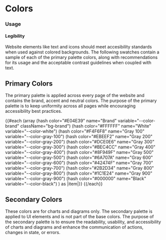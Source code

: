 # Colors

### Usage

#### Legibility

Website elements like text and icons should meet accesibility standards when used against colored backgrounds. The following swatches contain a sample of each of the primary palette colors, along with recommendations for its usage and the acceptable contrast guidelines when coupled with text.

## Primary Colors

The primary palette is applied across every page of the website and contains the brand, accent and neutral colors. The purpose of the primary palette is to keep uniformity across all pages while encouraging accessibility best practices.

<!-- fix for styleguide selector in the color pallets -->
<style>
  .text-xl + * {
    margin-top: 0;
  }
</style>

<div class="layout mt-3">
  {{#each (array
    (hash color="#E04E39" name="Brand" variable="--color-brand" className="bg-brand")
    (hash color="#FFFFFF" name="White" variable="--color-white")
    (hash color="#F4F6F8" name="Gray 100" variable="--color-gray-100")
    (hash color="#EBEEF2" name="Gray 200" variable="--color-gray-200")
    (hash color="#DCE0E6" name="Gray 300" variable="--color-gray-300")
    (hash color="#BEC4CC" name="Gray 400" variable="--color-gray-400")
    (hash color="#8F949F" name="Gray 500" variable="--color-gray-500")
    (hash color="#6A707A" name="Gray 600" variable="--color-gray-600")
    (hash color="#42474F" name="Gray 700" variable="--color-gray-700")
    (hash color="#2B2D34" name="Gray 800" variable="--color-gray-800")
    (hash color="#1C1E24" name="Gray 900" variable="--color-gray-900")
    (hash color="#000000" name="Black" variable="--color-black")
  ) as |item|}}
    <ColorPallet
      class="lg:col-2"
      @textClasses={{array 'text-sm' 'text-base' 'text-md' 'text-lg' 'text-xl'}}
      @textColorClasses={{array '' 'text-light'}}
      @color={{item.color}}
      @name={{item.name}}
      @variable={{item.variable}}
      @class-name={{item.className}}
    />
  {{/each}}
</div>

## Secondary Colors

These colors are for charts and diagrams only. The secondary palette is applied to UI elements and is not part of the base colors. The purpose of the secondary palette is to ensure the readability, usability, and accessibility of charts and diagrams and enhance the communication of actions, changes in state, or errors.

<div class="layout">
  <ColorPallet
    class="lg:col-2"
    @color="#0076D6"
    @name="Dark Blue"
    @variable="--color-blue-dark"
    @textClasses={{array 'text-sm' 'text-base' 'text-md' 'text-lg' 'text-xl'}}
    @textColorClasses={{array '' 'text-light'}}
  />
  <ColorPallet
    class="lg:col-2"
    @color="#10AAFF"
    @name="Blue"
    @variable="--color-blue"
    @textClasses={{array 'text-sm' 'text-base' 'text-md' 'text-lg' 'text-xl'}}
    @textColorClasses={{array '' 'text-light'}}
  />
  <ColorPallet
    class="lg:col-2"
    @color="#DFFDFF"
    @name="Light Blue"
    @variable="--color-blue-light"
    @textClasses={{array 'text-sm' 'text-base' 'text-md' 'text-lg' 'text-xl'}}
    @textColorClasses={{array '' 'text-light'}}
  />
</div>

<div class="layout">
  <ColorPallet
    class="lg:col-2"
    @color="#8BE998"
    @name="Green"
    @variable="--color-green"
    @textClasses={{array 'text-sm' 'text-base' 'text-md' 'text-lg' 'text-xl'}}
    @textColorClasses={{array '' 'text-light'}}
  />
  <ColorPallet
    class="lg:col-2"
    @color="#C7F9DE"
    @name="Light Green"
    @variable="--color-green-light"
    @textClasses={{array 'text-sm' 'text-base' 'text-md' 'text-lg' 'text-xl'}}
    @textColorClasses={{array '' 'text-light'}}
  />
</div>

<div class="layout">
  <ColorPallet
    class="lg:col-2"
    @color="#FFEC64"
    @name="Yellow"
    @variable="--color-yellow"
    @textClasses={{array 'text-sm' 'text-base' 'text-md' 'text-lg' 'text-xl'}}
    @textColorClasses={{array '' 'text-light'}}
  />
  <ColorPallet
    class="lg:col-2"
    @color="#FFFAD6"
    @name="Light Yellow"
    @variable="--color-yellow-light"
    @textClasses={{array 'text-sm' 'text-base' 'text-md' 'text-lg' 'text-xl'}}
    @textColorClasses={{array '' 'text-light'}}
  />
</div>

<div class="layout">
  <ColorPallet
    class="lg:col-2"
    @color="#7650F1"
    @name="Lilac"
    @variable="--color-lilac"
    @textClasses={{array 'text-sm' 'text-base' 'text-md' 'text-lg' 'text-xl'}}
    @textColorClasses={{array '' 'text-light'}}
  />
  <ColorPallet
    class="lg:col-2"
    @color="#D5CBFF"
    @name="Light Lilac"
    @variable="--color-lilac-light"
    @textClasses={{array 'text-sm' 'text-base' 'text-md' 'text-lg' 'text-xl'}}
    @textColorClasses={{array '' 'text-light'}}
  />
</div>
